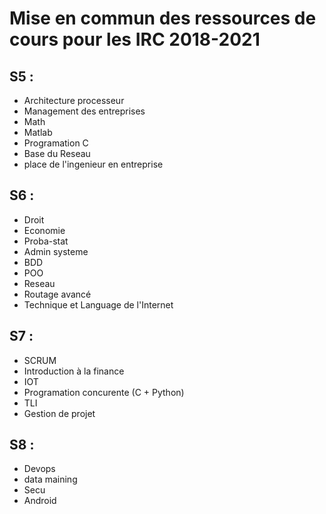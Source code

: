 # Mise en commun des ressources de cours pour les IRC 2018-2021

## S5 :

* Architecture processeur 
* Management des entreprises
* Math
* Matlab
* Programation C
* Base du Reseau
* place de l'ingenieur en entreprise

## S6 :
* Droit
* Economie
* Proba-stat
* Admin systeme
* BDD
* POO
* Reseau
* Routage avancé
* Technique et Language de l'Internet

## S7 :

* SCRUM
* Introduction à la finance
* IOT
* Programation concurente (C + Python)
* TLI
* Gestion de projet

## S8 :

* Devops
* data maining
* Secu
* Android
